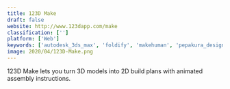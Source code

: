 ```yaml
---
title: 123D Make
draft: false 
website: http://www.123dapp.com/make
classification: ['']
platform: ['Web']
keywords: ['autodesk_3ds_max', 'foldify', 'makehuman', 'pepakura_designer', 'rizumuv_virtual_spaces', 'selfcad', 'sketchup', 'uv_layout', 'unfold3d', 'unfolder', 'uvmapper_pro', 'voxel_max', 'icircuit']
image: 2020/04/123D-Make.png
---
```

123D Make lets you turn 3D models into 2D build plans with animated assembly instructions.